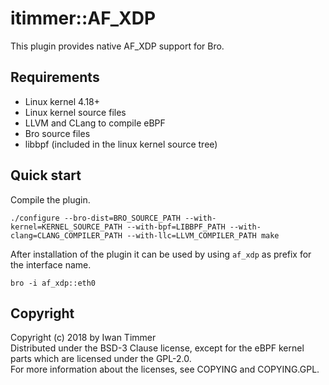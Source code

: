# itimmer::AF_XDP

This plugin provides native AF_XDP support for Bro.

## Requirements

- Linux kernel 4.18+
- Linux kernel source files
- LLVM and CLang to compile eBPF
- Bro source files
- libbpf (included in the linux kernel source tree)

## Quick start

Compile the plugin.

``
./configure --bro-dist=BRO_SOURCE_PATH --with-kernel=KERNEL_SOURCE_PATH --with-bpf=LIBBPF_PATH --with-clang=CLANG_COMPILER_PATH --with-llc=LLVM_COMPILER_PATH
make
``

After installation of the plugin it can be used by using `af_xdp` as prefix for the interface name.

```
bro -i af_xdp::eth0
```

## Copyright

Copyright (c) 2018 by Iwan Timmer  
Distributed under the BSD-3 Clause license, except for the eBPF kernel parts which are licensed under the GPL-2.0.  
For more information about the licenses, see COPYING and COPYING.GPL.  
